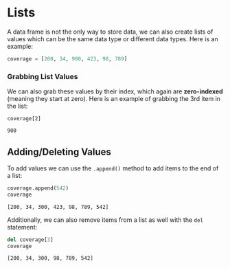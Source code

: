 # Lists

A data frame is not the only way to store data, we can also create lists of values which can be the same data type or different data types. Here is an example:

```py
coverage = [200, 34, 900, 423, 98, 789]
```

### Grabbing List Values

We can also grab these values by their index, which again are **zero-indexed** (meaning they start at zero). Here is an example of grabbing the 3rd item in the list:

```
coverage[2]
```

```
900
```
## Adding/Deleting Values

To add values we can use the `.append()` method to add items to the end of a list:

```py
coverage.append(542)
coverage
```

```
[200, 34, 300, 423, 98, 789, 542]
```

Additionally, we can also remove items from a list as well with the `del` statement:

```py
del coverage[3]
coverage
```

```
[200, 34, 300, 98, 789, 542]
```

